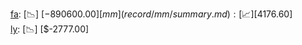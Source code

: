 [fa](record/fa/summary.md): [📉] [$-890600.00]  
[mm](record/mm/summary.md): [📈] [$4176.60]  
[ly](record/ly/summary.md): [📉] [$-2777.00]  
